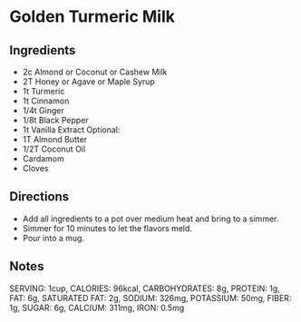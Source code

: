 # Golden Turmeric Milk
## Ingredients
- 2c Almond or Coconut or Cashew Milk
- 2T Honey or Agave or Maple Syrup
- 1t Turmeric
- 1t Cinnamon
- 1/4t Ginger
- 1/8t Black Pepper
- 1t Vanilla Extract
Optional:
- 1T Almond Butter
- 1/2T Coconut Oil
- Cardamom
- Cloves
## Directions
- Add all ingredients to a pot over medium heat and bring to a simmer.
- Simmer for 10 minutes to let the flavors meld.
- Pour into a mug.
## Notes
SERVING: 1cup, CALORIES: 96kcal, CARBOHYDRATES: 8g, PROTEIN: 1g, FAT: 6g, SATURATED FAT: 2g, SODIUM: 326mg, POTASSIUM: 50mg, FIBER: 1g, SUGAR: 6g, CALCIUM: 311mg, IRON: 0.5mg
